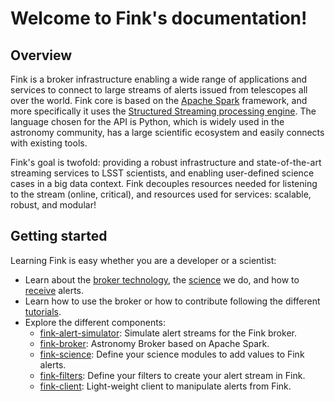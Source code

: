 # Welcome to Fink's documentation!

<!-- **Broker:** [![Quality Gate Status](https://sonarcloud.io/api/project_badges/measure?project=finkbroker&metric=alert_status)](https://sonarcloud.io/dashboard?id=finkbroker) [![Maintainability Rating](https://sonarcloud.io/api/project_badges/measure?project=finkbroker&metric=sqale_rating)](https://sonarcloud.io/dashboard?id=finkbroker)
[![Build Status](https://travis-ci.org/astrolabsoftware/fink-broker.svg?branch=master)](https://travis-ci.org/astrolabsoftware/fink-broker)
[![codecov](https://codecov.io/gh/astrolabsoftware/fink-broker/branch/master/graph/badge.svg)](https://codecov.io/gh/astrolabsoftware/fink-broker) [![Documentation Status](https://readthedocs.org/projects/fink-broker/badge/?version=latest)](https://fink-broker.readthedocs.io/en/latest/?badge=latest)

**Science**: [![pypi](https://img.shields.io/pypi/v/fink-science.svg)](https://pypi.python.org/pypi/fink-science) [![Build Status](https://travis-ci.org/astrolabsoftware/fink-science.svg?branch=master)](https://travis-ci.org/astrolabsoftware/fink-science) [![codecov](https://codecov.io/gh/astrolabsoftware/fink-science/branch/master/graph/badge.svg)](https://codecov.io/gh/astrolabsoftware/fink-science)
**Distribution**: [![pypi](https://img.shields.io/pypi/v/fink-filters.svg)](https://pypi.python.org/pypi/fink-filters)

**Client**: [![Quality Gate Status](https://sonarcloud.io/api/project_badges/measure?project=astrolabsoftware_fink-client&metric=alert_status)](https://sonarcloud.io/dashboard?id=astrolabsoftware_fink-client) [![Maintainability Rating](https://sonarcloud.io/api/project_badges/measure?project=astrolabsoftware_fink-client&metric=sqale_rating)](https://sonarcloud.io/dashboard?id=astrolabsoftware_fink-client)
[![Build Status](https://travis-ci.org/astrolabsoftware/fink-client.svg?branch=master)](https://travis-ci.org/astrolabsoftware/fink-client)
[![codecov](https://codecov.io/gh/astrolabsoftware/fink-client/branch/master/graph/badge.svg)](https://codecov.io/gh/astrolabsoftware/fink-client) [![Documentation Status](https://readthedocs.org/projects/fink-broker/badge/?version=latest)](https://fink-broker.readthedocs.io/en/latest/?badge=latest) -->

## Overview

Fink is a broker infrastructure enabling a wide range of applications and services to connect to large streams of alerts issued from telescopes all over the world. Fink core is based on the [Apache Spark](http://spark.apache.org/) framework, and more specifically it uses the [Structured Streaming processing engine](https://spark.apache.org/docs/latest/structured-streaming-programming-guide.html). The language chosen for the API is Python, which is widely used in the astronomy community, has a large scientific ecosystem and easily connects with existing tools.

Fink's goal is twofold: providing a robust infrastructure and state-of-the-art streaming services to LSST scientists, and enabling user-defined science cases in a big data context. Fink decouples resources needed for listening to the stream (online, critical), and resources used for services: scalable, robust, and modular!

## Getting started

Learning Fink is easy whether you are a developer or a scientist:

* Learn about the [broker technology](broker/introduction.md), the [science](science/introduction.md) we do, and how to [receive](distribution/introduction.md) alerts.
* Learn how to use the broker or how to contribute following the different [tutorials](tutorials/introduction.md).
* Explore the different components:
    * [fink-alert-simulator](https://github.com/astrolabsoftware/fink-alert-simulator): Simulate alert streams for the Fink broker.
    * [fink-broker](https://github.com/astrolabsoftware/fink-broker): Astronomy Broker based on Apache Spark.
    * [fink-science](https://github.com/astrolabsoftware/fink-science): Define your science modules to add values to Fink alerts.
    * [fink-filters](https://github.com/astrolabsoftware/fink-filters): Define your filters to create your alert stream in Fink.
    * [fink-client](https://github.com/astrolabsoftware/fink-client):  Light-weight client to manipulate alerts from Fink.
